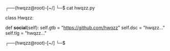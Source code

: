 ┌──(hwqzz@root)-[~/]
└─$ cat hwqzz.py

class Hwqzz:

def  __social__(self):
 self.gtb = "https://github.com/hwqzz"
 self.dsc = "hwqzz..." 
 self.tlg = "hwqzz..."
  
 ┌──(hwqzz@root)-[~/]
 └─$
